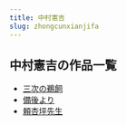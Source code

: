 ```yaml
---
title: 中村憲吉
slug: zhongcunxianjifa
---
```


## 中村憲吉の作品一覧

- [三次の鵜飼](sancinotisi-72d)
- [備後より](beihouyori-2ab)
- [頼杏坪先生](laixingpingxian-7c5)
